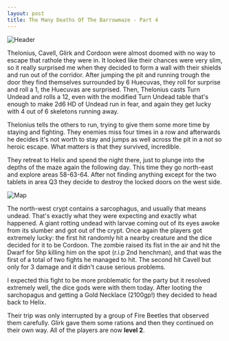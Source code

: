 ```yaml
---
layout: post
title: The Many Deaths Of The Barrowmaze - Part 4
---
```


![Header](https://i.imgur.com/rNrtZmU.jpeg)

Thelonius, Cavell, Glirk and Cordoon were almost doomed with no way to escape that rathole they were in. It looked like their chances were very slim, so it really surprised me when they decided to form a wall with their shields and run out of the corridor. After jumping the pit and running trough the door they find themselves surrounded by 6 Huecuvas, they roll for surprise and roll a 1, the Huecuvas are surprised. Then, Thelonius casts Turn Undead and rolls a 12, even with the modified Turn Undead table that's enough to make 2d6 HD of Undead run in fear, and again they get lucky with 4 out of 6 skeletons running away. 

<!--more--> 

Thelonius tells the others to run, trying to give them some more time by staying and fighting. They enemies miss four times in a row and afterwards he decides it's not worth to stay and jumps as well across the pit in a not so heroic escape. What matters is that they survived, incredible. 

They retreat to Helix and spend the night there, just to plunge into the depths of the maze again the following day. This time they go north-east and explore areas 58-63-64. After not finding anything except for the two tablets in area Q3 they decide to destroy the locked doors on the west side.

![Map](https://i.imgur.com/RjZAV0D.png) 

The north-west crypt contains a sarcophagus, and usually that means undead. That's exactly what they were expecting and exactly 
what happened. A giant rotting undead with larvae coming out of its eyes awoke from its slumber and got out of the crypt. Once again the players got extremely lucky: the first hit randomly hit a nearby creature and the dice decided for it to be Cordoon. The zombie raised its fist in the air and hit the Dwarf for 5hp killing him on the spot (r.i.p 2nd henchman), and that was the first of a total of two fights he managed to hit. The second hit Cavell but only for 3 damage and it didn't cause serious problems.

I expected this fight to be more problematic for the party but it resolved extremely well, the dice gods were with them today. After looting the sarchopagus and getting a Gold Necklace (2100gp!) they decided to head back to Helix.

Their trip was only interrupted by a group of Fire Beetles that observed them carefully. Glirk gave them some rations and then they continued on their own way. All of the players are now **level 2**.